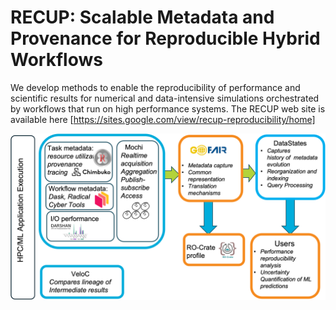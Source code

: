 # RECUP: Scalable Metadata and Provenance for Reproducible Hybrid Workflows
We develop methods to enable the reproducibility of performance and scientific results for numerical and data-intensive simulations orchestrated by workflows that run on high performance systems.
The RECUP web site is available here [https://sites.google.com/view/recup-reproducibility/home]
<!--

**Here are some ideas to get you started:**

🙋‍♀️ A short introduction - what is your organization all about?
🌈 Contribution guidelines - how can the community get involved?
👩‍💻 Useful resources - where can the community find your docs? Is there anything else the community should know?
🍿 Fun facts - what does your team eat for breakfast?
🧙 Remember, you can do mighty things with the power of [Markdown](https://docs.github.com/github/writing-on-github/getting-started-with-writing-and-formatting-on-github/basic-writing-and-formatting-syntax)
-->
![Diagram of HPC workflow showing RECUP data sources, FAIRification process, and post-hoc analysis.  Blue lines are executed in situ, orange are post-hoc.](./main-logos-October2024.png)  
